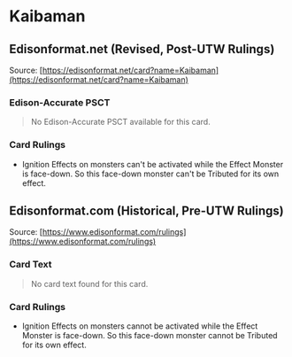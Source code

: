 # Kaibaman

## Edisonformat.net (Revised, Post-UTW Rulings)

Source: [https://edisonformat.net/card?name=Kaibaman](https://edisonformat.net/card?name=Kaibaman)

### Edison-Accurate PSCT

> No Edison-Accurate PSCT available for this card.

### Card Rulings

*   Ignition Effects on monsters can't be activated while the Effect Monster is face-down. So this face-down monster can't be Tributed for its own effect.


## Edisonformat.com (Historical, Pre-UTW Rulings)

Source: [https://www.edisonformat.com/rulings](https://www.edisonformat.com/rulings)

### Card Text

> No card text found for this card.

### Card Rulings

*   Ignition Effects on monsters cannot be activated while the Effect Monster is face-down. So this face-down monster cannot be Tributed for its own effect.


